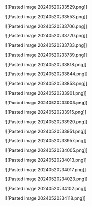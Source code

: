 ![[Pasted image 20240520233529.png]]

![[Pasted image 20240520233553.png]]

![[Pasted image 20240520233706.png]]

![[Pasted image 20240520233720.png]]

![[Pasted image 20240520233733.png]]

![[Pasted image 20240520233739.png]]

![[Pasted image 20240520233818.png]]

![[Pasted image 20240520233844.png]]

![[Pasted image 20240520233853.png]]

![[Pasted image 20240520233901.png]]

![[Pasted image 20240520233908.png]]

![[Pasted image 20240520233915.png]]

![[Pasted image 20240520233920.png]]

![[Pasted image 20240520233951.png]]

![[Pasted image 20240520233957.png]]

![[Pasted image 20240520234005.png]]

![[Pasted image 20240520234013.png]]

![[Pasted image 20240520234017.png]]

![[Pasted image 20240520234023.png]]

![[Pasted image 20240520234102.png]]

![[Pasted image 20240520234118.png]]